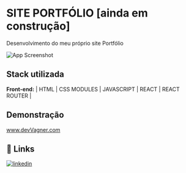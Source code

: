 
# SITE PORTFÓLIO [ainda em construção]

Desenvolvimento do meu próprio site Portfólio 

![App Screenshot](https://media-exp1.licdn.com/dms/image/C4D22AQHU54cY4KZcNg/feedshare-shrink_2048_1536/0/1664751358916?e=1667433600&v=beta&t=oxMK7VQnC-x28w-nhiXm9lRP7hFhYwm9QqZCqLrz3us)
## Stack utilizada

**Front-end:** | HTML | CSS MODULES | JAVASCRIPT |  REACT | REACT ROUTER |



## Demonstração

www.devVagner.com


## 🔗 Links

[![linkedin](https://img.shields.io/badge/linkedin-0A66C2?style=for-the-badge&logo=linkedin&logoColor=white)](https://www.linkedin.com/in/wagner-guimar%C3%A3es-709b66236/)
